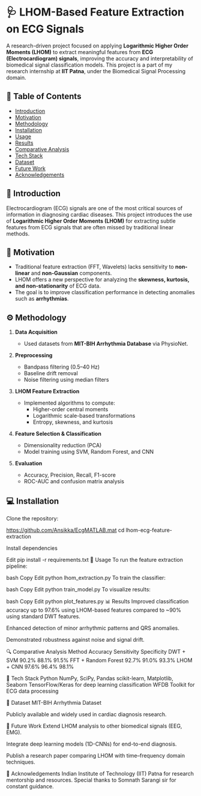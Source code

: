 # 🩺 LHOM-Based Feature Extraction on ECG Signals

A research-driven project focused on applying **Logarithmic Higher Order Moments (LHOM)** to extract meaningful features from **ECG (Electrocardiogram) signals**, 
improving the accuracy and interpretability of biomedical signal classification models.
 This project is a part of my research internship at **IIT Patna**, under the Biomedical Signal Processing domain.
> 
## 📌 Table of Contents

- [Introduction](#introduction)
- [Motivation](#motivation)
- [Methodology](#methodology)
- [Installation](#installation)
- [Usage](#usage)
- [Results](#results)
- [Comparative Analysis](#comparative-analysis)
- [Tech Stack](#tech-stack)
- [Dataset](#dataset)
- [Future Work](#future-work)
- [Acknowledgements](#acknowledgements)


## 🧠 Introduction

Electrocardiogram (ECG) signals are one of the most critical sources of information in diagnosing cardiac diseases. 
This project introduces the use of **Logarithmic Higher Order Moments (LHOM)** for extracting subtle features from ECG signals that are often missed by traditional linear methods.


## 🎯 Motivation

- Traditional feature extraction (FFT, Wavelets) lacks sensitivity to **non-linear** and **non-Gaussian** components.
- LHOM offers a new perspective for analyzing the **skewness, kurtosis, and non-stationarity** of ECG data.
- The goal is to improve classification performance in detecting anomalies such as **arrhythmias**.

## ⚙️ Methodology

1. **Data Acquisition**  
   - Used datasets from **MIT-BIH Arrhythmia Database** via PhysioNet.

2. **Preprocessing**  
   - Bandpass filtering (0.5–40 Hz)
   - Baseline drift removal
   - Noise filtering using median filters

3. **LHOM Feature Extraction**  
   - Implemented algorithms to compute:
     - Higher-order central moments
     - Logarithmic scale-based transformations
     - Entropy, skewness, and kurtosis

4. **Feature Selection & Classification**  
   - Dimensionality reduction (PCA)
   - Model training using SVM, Random Forest, and CNN

5. **Evaluation**  
   - Accuracy, Precision, Recall, F1-score
   - ROC-AUC and confusion matrix analysis


## 💻 Installation

Clone the repository:

https://github.com/Ansikka/EcgMATLAB.mat
cd lhom-ecg-feature-extraction

Install dependencies

Edit
pip install -r requirements.txt
🚀 Usage
To run the feature extraction pipeline:

bash
Copy
Edit
python lhom_extraction.py
To train the classifier:

bash
Copy
Edit
python train_model.py
To visualize results:

bash
Copy
Edit
python plot_features.py
📊 Results
Improved classification accuracy up to 97.6% using LHOM-based features compared to ~90% using standard DWT features.

Enhanced detection of minor arrhythmic patterns and QRS anomalies.

Demonstrated robustness against noise and signal drift.

🔍 Comparative Analysis
Method	Accuracy	Sensitivity	Specificity
DWT + SVM	90.2%	88.1%	91.5%
FFT + Random Forest	92.7%	91.0%	93.3%
LHOM + CNN	97.6%	96.4%	98.1%

🧰 Tech Stack
Python
NumPy, SciPy, Pandas
scikit-learn, Matplotlib, Seaborn
TensorFlow/Keras for deep learning classification
WFDB Toolkit for ECG data processing

📂 Dataset
MIT-BIH Arrhythmia Dataset

Publicly available and widely used in cardiac diagnosis research.

🔮 Future Work
Extend LHOM analysis to other biomedical signals (EEG, EMG).

Integrate deep learning models (1D-CNNs) for end-to-end diagnosis.

Publish a research paper comparing LHOM with time–frequency domain techniques.

🙏 Acknowledgements
Indian Institute of Technology (IIT) Patna for research mentorship and resources.
Special thanks to Somnath Sarangi sir for constant guidance.

